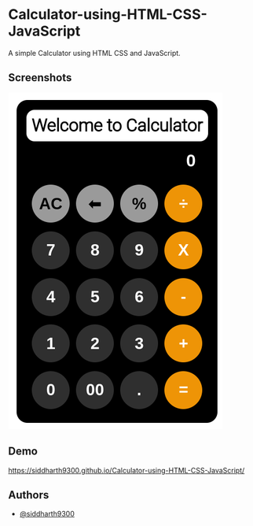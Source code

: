 
# Calculator-using-HTML-CSS-JavaScript

A simple Calculator using HTML CSS and JavaScript.


[instagram]: https://instagram.com/siddharth_9300
[linkedin]: https://linkedin.com/in/siddharth9300

## Screenshots

![App Screenshot](https://raw.githubusercontent.com/siddharth9300/Calculator-using-HTML-CSS-JavaScript/main/calculator.png)


## Demo

https://siddharth9300.github.io/Calculator-using-HTML-CSS-JavaScript/

## Authors

- [@siddharth9300](https://www.github.com/siddharth9300)

